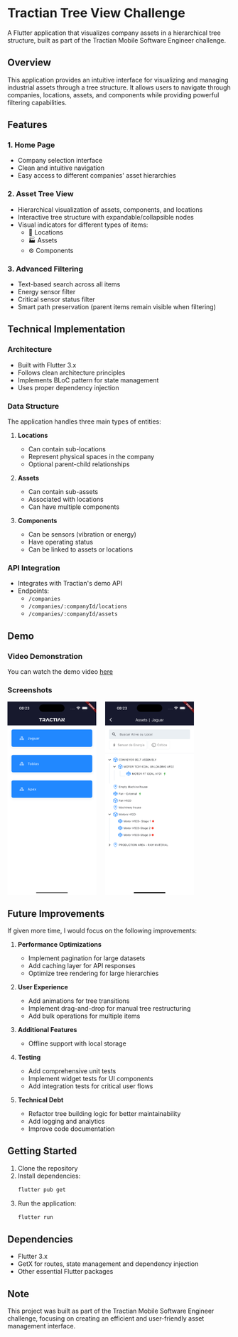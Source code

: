 # Tractian Tree View Challenge

A Flutter application that visualizes company assets in a hierarchical tree structure, built as part of the Tractian Mobile Software Engineer challenge.

## Overview

This application provides an intuitive interface for visualizing and managing industrial assets through a tree structure. It allows users to navigate through companies, locations, assets, and components while providing powerful filtering capabilities.

## Features

### 1. Home Page
- Company selection interface
- Clean and intuitive navigation
- Easy access to different companies' asset hierarchies

### 2. Asset Tree View
- Hierarchical visualization of assets, components, and locations
- Interactive tree structure with expandable/collapsible nodes
- Visual indicators for different types of items:
  - 📍 Locations
  - 🏭 Assets
  - ⚙️ Components

### 3. Advanced Filtering
- Text-based search across all items
- Energy sensor filter
- Critical sensor status filter
- Smart path preservation (parent items remain visible when filtering)

## Technical Implementation

### Architecture
- Built with Flutter 3.x
- Follows clean architecture principles
- Implements BLoC pattern for state management
- Uses proper dependency injection

### Data Structure
The application handles three main types of entities:
1. **Locations**
   - Can contain sub-locations
   - Represent physical spaces in the company
   - Optional parent-child relationships

2. **Assets**
   - Can contain sub-assets
   - Associated with locations
   - Can have multiple components

3. **Components**
   - Can be sensors (vibration or energy)
   - Have operating status
   - Can be linked to assets or locations

### API Integration
- Integrates with Tractian's demo API
- Endpoints:
  - `/companies`
  - `/companies/:companyId/locations`
  - `/companies/:companyId/assets`

## Demo

### Video Demonstration
You can watch the demo video [here](https://raw.githubusercontent.com/eduardoazvd17/tractian_tree_view_challenge/main/media/video/presentation.mp4)

### Screenshots
<div style="display: flex; gap: 20px;">
  <img src="https://raw.githubusercontent.com/eduardoazvd17/tractian_tree_view_challenge/main/media/screenshots/home.png" alt="Home Screen" width="200" />
  <img src="https://raw.githubusercontent.com/eduardoazvd17/tractian_tree_view_challenge/main/media/screenshots/assets.png" alt="Assets View" width="200" />
</div>

## Future Improvements

If given more time, I would focus on the following improvements:

1. **Performance Optimizations**
   - Implement pagination for large datasets
   - Add caching layer for API responses
   - Optimize tree rendering for large hierarchies

2. **User Experience**
   - Add animations for tree transitions
   - Implement drag-and-drop for manual tree restructuring
   - Add bulk operations for multiple items

3. **Additional Features**
   - Offline support with local storage

4. **Testing**
   - Add comprehensive unit tests
   - Implement widget tests for UI components
   - Add integration tests for critical user flows

5. **Technical Debt**
   - Refactor tree building logic for better maintainability
   - Add logging and analytics
   - Improve code documentation

## Getting Started

1. Clone the repository
2. Install dependencies:
   ```bash
   flutter pub get
   ```
3. Run the application:
   ```bash
   flutter run
   ```

## Dependencies

- Flutter 3.x
- GetX for routes, state management and dependency injection
- Other essential Flutter packages

## Note

This project was built as part of the Tractian Mobile Software Engineer challenge, focusing on creating an efficient and user-friendly asset management interface.
